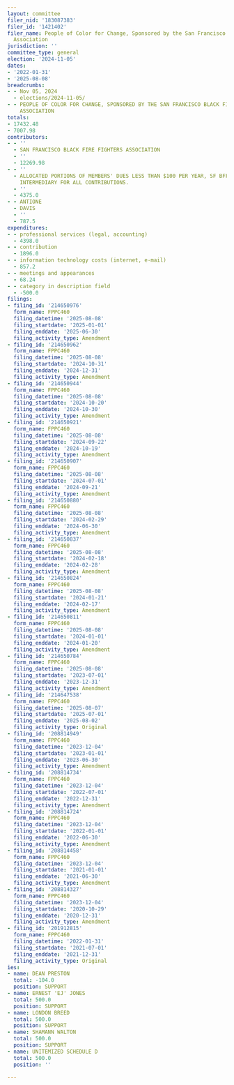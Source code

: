 ```yaml
---
layout: committee
filer_nid: '183087383'
filer_id: '1421402'
filer_name: People of Color for Change, Sponsored by the San Francisco Black Firefighters
  Association
jurisdiction: ''
committee_type: general
election: '2024-11-05'
dates:
- '2022-01-31'
- '2025-08-08'
breadcrumbs:
- - Nov 05, 2024
  - elections/2024-11-05/
- - PEOPLE OF COLOR FOR CHANGE, SPONSORED BY THE SAN FRANCISCO BLACK FIREFIGHTERS
    ASSOCIATION
totals:
- 17432.48
- 7007.98
contributors:
- - ''
  - SAN FRANCISCO BLACK FIRE FIGHTERS ASSOCIATION
  - ''
  - 12269.98
- - ''
  - ALLOCATED PORTIONS OF MEMBERS' DUES LESS THAN $100 PER YEAR, SF BFFA PAC IS THE
    INTERMEDIARY FOR ALL CONTRIBUTIONS.
  - ''
  - 4375.0
- - ANTIONE
  - DAVIS
  - ''
  - 787.5
expenditures:
- - professional services (legal, accounting)
  - 4398.0
- - contribution
  - 1896.0
- - information technology costs (internet, e-mail)
  - 857.2
- - meetings and appearances
  - 68.24
- - category in description field
  - -500.0
filings:
- filing_id: '214650976'
  form_name: FPPC460
  filing_datetime: '2025-08-08'
  filing_startdate: '2025-01-01'
  filing_enddate: '2025-06-30'
  filing_activity_type: Amendment
- filing_id: '214650962'
  form_name: FPPC460
  filing_datetime: '2025-08-08'
  filing_startdate: '2024-10-31'
  filing_enddate: '2024-12-31'
  filing_activity_type: Amendment
- filing_id: '214650944'
  form_name: FPPC460
  filing_datetime: '2025-08-08'
  filing_startdate: '2024-10-20'
  filing_enddate: '2024-10-30'
  filing_activity_type: Amendment
- filing_id: '214650921'
  form_name: FPPC460
  filing_datetime: '2025-08-08'
  filing_startdate: '2024-09-22'
  filing_enddate: '2024-10-19'
  filing_activity_type: Amendment
- filing_id: '214650907'
  form_name: FPPC460
  filing_datetime: '2025-08-08'
  filing_startdate: '2024-07-01'
  filing_enddate: '2024-09-21'
  filing_activity_type: Amendment
- filing_id: '214650880'
  form_name: FPPC460
  filing_datetime: '2025-08-08'
  filing_startdate: '2024-02-29'
  filing_enddate: '2024-06-30'
  filing_activity_type: Amendment
- filing_id: '214650837'
  form_name: FPPC460
  filing_datetime: '2025-08-08'
  filing_startdate: '2024-02-18'
  filing_enddate: '2024-02-28'
  filing_activity_type: Amendment
- filing_id: '214650824'
  form_name: FPPC460
  filing_datetime: '2025-08-08'
  filing_startdate: '2024-01-21'
  filing_enddate: '2024-02-17'
  filing_activity_type: Amendment
- filing_id: '214650811'
  form_name: FPPC460
  filing_datetime: '2025-08-08'
  filing_startdate: '2024-01-01'
  filing_enddate: '2024-01-20'
  filing_activity_type: Amendment
- filing_id: '214650784'
  form_name: FPPC460
  filing_datetime: '2025-08-08'
  filing_startdate: '2023-07-01'
  filing_enddate: '2023-12-31'
  filing_activity_type: Amendment
- filing_id: '214647538'
  form_name: FPPC460
  filing_datetime: '2025-08-07'
  filing_startdate: '2025-07-01'
  filing_enddate: '2025-08-02'
  filing_activity_type: Original
- filing_id: '208814949'
  form_name: FPPC460
  filing_datetime: '2023-12-04'
  filing_startdate: '2023-01-01'
  filing_enddate: '2023-06-30'
  filing_activity_type: Amendment
- filing_id: '208814734'
  form_name: FPPC460
  filing_datetime: '2023-12-04'
  filing_startdate: '2022-07-01'
  filing_enddate: '2022-12-31'
  filing_activity_type: Amendment
- filing_id: '208814724'
  form_name: FPPC460
  filing_datetime: '2023-12-04'
  filing_startdate: '2022-01-01'
  filing_enddate: '2022-06-30'
  filing_activity_type: Amendment
- filing_id: '208814458'
  form_name: FPPC460
  filing_datetime: '2023-12-04'
  filing_startdate: '2021-01-01'
  filing_enddate: '2021-06-30'
  filing_activity_type: Amendment
- filing_id: '208814327'
  form_name: FPPC460
  filing_datetime: '2023-12-04'
  filing_startdate: '2020-10-29'
  filing_enddate: '2020-12-31'
  filing_activity_type: Amendment
- filing_id: '201912815'
  form_name: FPPC460
  filing_datetime: '2022-01-31'
  filing_startdate: '2021-07-01'
  filing_enddate: '2021-12-31'
  filing_activity_type: Original
ies:
- name: DEAN PRESTON
  total: -104.0
  position: SUPPORT
- name: ERNEST 'EJ' JONES
  total: 500.0
  position: SUPPORT
- name: LONDON BREED
  total: 500.0
  position: SUPPORT
- name: SHAMANN WALTON
  total: 500.0
  position: SUPPORT
- name: UNITEMIZED SCHEDULE D
  total: 500.0
  position: ''

---
```


